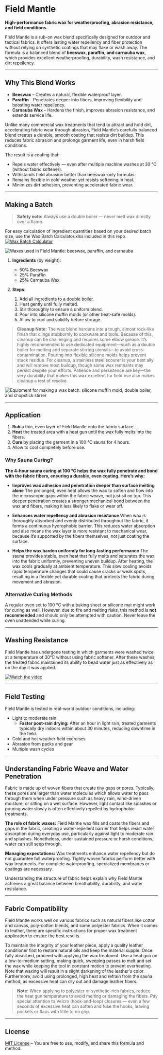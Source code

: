 # Field Mantle

**High-performance fabric wax for weatherproofing, abrasion resistance, and field conditions.**

Field Mantle is a rub-on wax blend specifically designed for outdoor and tactical fabrics. It offers lasting water repellency and fiber protection without relying on synthetic coatings that may flake or wash away. The formula is a balanced blend of **beeswax, paraffin, and carnauba wax**, which provides excellent weatherproofing, durability, wash resistance, and dirt repellency.

---

## Why This Blend Works

- **Beeswax** – Creates a natural, flexible waterproof layer.
- **Paraffin** – Penetrates deeper into fibers, improving flexibility and boosting water repellency.
- **Carnauba Wax** – Hardens the finish, improves abrasion resistance, and extends service life.

Unlike many commercial wax treatments that tend to attract and hold dirt, accelerating fabric wear through abrasion, Field Mantle’s carefully balanced blend creates a durable, smooth coating that resists dirt buildup. This reduces fabric abrasion and prolongs garment life, even in harsh field conditions.

The result is a coating that:
- Repels water effectively — even after multiple machine washes at 30 °C (without fabric softener).
- Withstands field abrasion better than beeswax-only formulas.
- Remains flexible in cold weather yet resists softening in heat.
- Minimizes dirt adhesion, preventing accelerated fabric wear.

---

## Making a Batch

> **Safety note:** Always use a double boiler — never melt wax directly over a flame.

For easy calculation of ingredient quantities based on your desired batch size,
use the Wax Batch Calculator.xlsx included in this repo.
[![Wax Batch Calculator](https://i.imgur.com/1iYuLrv.jpeg)](./Wax%20Batch%20Calculator.xlsx)

![Waxes used in Field Mantle: beeswax, paraffin, and carnauba](https://i.imgur.com/n1PrrBv.jpeg)

1. **Ingredients** (by weight):
   - 50% Beeswax
   - 25% Paraffin
   - 25% Carnauba Wax

2. **Steps**:
   1. Add all ingredients to a double boiler.
   2. Heat gently until fully melted.
   3. Stir thoroughly to ensure a uniform blend.
   4. Pour into silicone muffin molds (or other heat-safe molds).
   5. Allow to cool and solidify before storage.

> **Cleanup Note:**
The wax blend hardens into a tough, almost rock-like finish that clings stubbornly to cookware and tools. Because of this, cleanup can be challenging and requires some elbow grease. It’s highly recommended to use dedicated equipment—such as a double boiler for melting and separate stirring utensils—to avoid cross-contamination. Pouring into flexible silicone molds helps prevent stuck residue. For cleanup, a stainless steel scourer is your best ally and will remove most buildup, though some wax remnants may persist despite your efforts. Patience and persistence are key—the very durability that makes this wax excellent for field use also makes cleanup a test of resolve.

![Equipment for making a wax batch: silicone muffin mold, double boiler, and chopstick stirrer](https://i.imgur.com/nrsUEDF.jpeg)

---

## Application

1. **Rub** a thin, even layer of Field Mantle onto the fabric surface.
2. **Heat** the treated area with a heat gun until the wax fully melts into the fibers.
3. **Cure** by placing the garment in a 100 °C sauna for 4 hours.
4. Allow to cool completely before use.

### Why Sauna Curing?

**The 4-hour sauna curing at 100 °C helps the wax fully penetrate and bond with the fabric fibers, ensuring a durable, even coating. Here’s why:**

* **Improves wax adhesion and penetration deeper than surface melting alone**
  The prolonged, even heat allows the wax to soften and flow into the microscopic gaps within the fabric weave, not just sit on top. This deeper penetration creates a stronger mechanical bond between the wax and fibers, making it less likely to flake or wear off.

* **Enhances water repellency and abrasion resistance**
  When wax is thoroughly absorbed and evenly distributed throughout the fabric, it forms a continuous hydrophobic barrier. This reduces water absorption and also means the wax layer is more resistant to mechanical wear, because it’s supported by the fibers themselves, not just coating the surface.

* **Helps the wax harden uniformly for long-lasting performance**
  The sauna provides stable, even heat that fully melts and saturates the wax into the fabric uniformly, preventing uneven buildup. After heating, the wax cools gradually at ambient temperature. This slow cooling avoids rapid temperature changes that could cause cracks or weak spots, resulting in a flexible yet durable coating that protects the fabric during movement and abrasion.

### Alternative Curing Methods

A regular oven set to 100 °C with a baking sheet or silicone mat might work for curing as well. However, due to fire and melting risks, this method is **not recommended** and should only be attempted with caution. Never leave the oven unattended while curing.

---

## Washing Resistance
Field Mantle has undergone testing in which garments were washed twice at a temperature of 30°C without using fabric softener. After these washes, the treated fabric maintained its ability to bead water just as effectively as on the day it was applied.

[![Watch the video](https://i.imgur.com/ITtNsF8.jpeg)](https://imgur.com/gallery/water-repellent-wax-that-lasts-through-laundry-Fm36BLY)

---

## Field Testing

Field Mantle is tested in real-world outdoor conditions, including:

- Light to moderate rain
  - **Faster post-rain drying:** After an hour in light rain, treated garments typically dry indoors within about 30 minutes, reducing downtime in the field.
- Cold and hot weather field exercises
- Abrasion from packs and gear
- Multiple wash cycles

---

## Understanding Fabric Weave and Water Penetration

Fabric is made up of woven fibers that create tiny gaps or pores. Typically, these pores are larger than water molecules which allows water to pass through them when under pressure such as heavy rain, wind-driven moisture, or sitting on a wet surface. However, light contact like splashes or pouring water slowly is often effectively repelled by hydrophobic treatments.

**The role of fabric waxes:**
Field Mantle wax fills and coats the fibers and gaps in the fabric, creating a water-repellent barrier that helps resist water absorption during everyday use, particularly against light to moderate rain and splashes. Nonetheless, under sustained pressure or harsh conditions, water can still seep through.

**Managing expectations:**
Wax treatments enhance water repellency but do not guarantee full waterproofing. Tightly woven fabrics perform better with wax treatments. For complete waterproofing, specialized membranes or coatings are necessary.

Understanding the structure of fabric helps explain why Field Mantle achieves a great balance between breathability, durability, and water resistance.

---

## Fabric Compatibility

Field Mantle works well on various fabrics such as natural fibers like cotton and canvas, poly-cotton blends, and some polyester fabrics. When it comes to leather, there are specific instructions for proper wax treatment application to ensure the best results.

To maintain the integrity of your leather piece, apply a quality leather conditioner first to restore natural oils and keep the material supple. Once fully absorbed, proceed with applying the wax treatment. Use a heat gun on a low-to-medium setting, making quick, sweeping passes to melt and set the wax while keeping the tool in constant motion to prevent overheating. Note that waxing will result in a slight darkening of the leather's color. Furthermore, avoid using prolonged, high heat and refrain from the sauna method, as excessive heat can dry out and damage leather fibers.

> **Note:** When applying to polyester or synthetic-rich fabrics, reduce the heat gun temperature to avoid melting or damaging the fibers. Pay special attention to Velcro (hook-and-loop) closures — even a few seconds of excessive heat can soften and fuse the hooks, leaving pockets or flaps with little to no grip.
---

## License

[MIT License](LICENSE) – You are free to use, modify, and share this formula and method.
